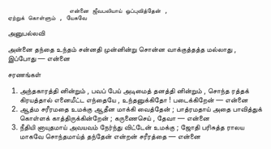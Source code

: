 

                     என்னை ஜீவபலியாய் ஒப்புவித்தேன் ,
    ஏற்றுக் கொள்ளும் , யேசுவே
 
அனுபல்லவி

   அன்னை தந்தை உந்தம் சன்னதி முன்னின்று
    சொன்ன வாக்குத்தத்த மல்லாது , இப்போது — என்னை
       
சரணங்கள்
1.   அந்தகாரத்தி னின்றும் , பவப் பேய்
       அடிமைத் தனத்தி னின்றும் ,
       சொந்த ரத்தக் கிரயத்தால் எனைமீட்ட
       எந்தையே , உந்தனுக்கிதோ ! படைக்கிறேன் — என்னை
 2.   ஆத்ம சரீரமதை உமக்கு
       ஆதீன மாக்கி வைத்தேன் ;
       பாத்ரமதாய் அதை பாவித்துக் கொள்ளக்
       காத்திருக்கின்றேன் ; கருணைசெய் , தேவா — என்னை
 3.   நீதியி னாயுதமாய் அவயவம்
       நேர்ந்து விட்டேன் உமக்கு ;
       ஜோதி பரிசுத்த ராலய மாகவே
       சொந்தமாய்த் தந்தேன் என்றன் சரீரத்தை — என்னை


